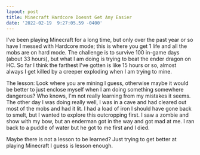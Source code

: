 ```yaml
--- 
layout: post 
title: Minecraft Hardcore Doesnt Get Any Easier 
date: '2022-02-19  9:27:05.59 -0400' 
--- 
```

I've been playing Minecraft for a long time, but only over the past year or so have I messed with Hardcore mode; this is where 
you get 1 life and all the mobs are on hard mode. The challenge is to survive 100 in-game days (about 33 hours), but what I am 
doing is trying to beat the ender dragon on HC. So far I think the farthest I've gotten is like 15 hours or so, almost always I 
get killed by a creeper exploding when I am trying to mine. 

The lesson: Look where you are mining I guess, otherwise maybe it would be better to just enclose myself when I am doing 
something somewhere dangerous? Who knows, I'm not really learning from my mistakes it seems. The other day I was doing really 
well, I was in a cave and had cleared out most of the mobs and had it lit. I had a load of iron I should have gone back to 
smelt, but I wanted to explore this outcropping first. I saw a zombie and show with my bow, but an enderman got in the way and 
got mad at me. I ran back to a puddle of water but he got to me first and I died. 

Maybe there is not a lesson to be learned? Just trying to get better at playing Minecraft I guess is lesson enough. 
